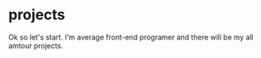# projects
Ok so let's start.
I'm average front-end programer and there will be my all amtour projects.

